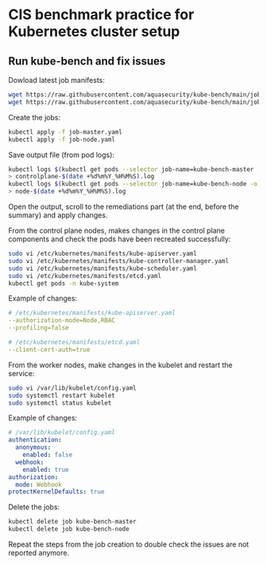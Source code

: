 # CIS benchmark practice for Kubernetes cluster setup

## Run kube-bench and fix issues

Dowload latest job manifests:

```bash
wget https://raw.githubusercontent.com/aquasecurity/kube-bench/main/job-master.yaml
wget https://raw.githubusercontent.com/aquasecurity/kube-bench/main/job-node.yaml
```

Create the jobs:

```bash
kubectl apply -f job-master.yaml
kubectl apply -f job-node.yaml
```

Save output file (from pod logs):

```bash
kubectl logs $(kubectl get pods --selector job-name=kube-bench-master -o jsonpath='{.items[0].metadata.name}') \
> controlplane-$(date +%d%m%Y_%H%M%S).log
kubectl logs $(kubectl get pods --selector job-name=kube-bench-node -o jsonpath='{.items[0].metadata.name}') \
> node-$(date +%d%m%Y_%H%M%S).log
```

Open the output, scroll to the remediations part (at the end, before the summary) and apply changes.

From the control plane nodes, makes changes in the control plane components and check the pods have been recreated successfully:

```bash
sudo vi /etc/kubernetes/manifests/kube-apiserver.yaml
sudo vi /etc/kubernetes/manifests/kube-controller-manager.yaml
sudo vi /etc/kubernetes/manifests/kube-scheduler.yaml
sudo vi /etc/kubernetes/manifests/etcd.yaml
kubectl get pods -n kube-system
```

Example of changes:

```yaml
# /etc/kubernetes/manifests/kube-apiserver.yaml
--authorization-mode=Node,RBAC
--profiling=false

# /etc/kubernetes/manifests/etcd.yaml
--client-cert-auth=true
```

From the worker nodes, make changes in the kubelet and restart the service:

```bash
sudo vi /var/lib/kubelet/config.yaml
sudo systemctl restart kubelet
sudo systemctl status kubelet
```

Example of changes:

```yaml
# /var/lib/kubelet/config.yaml
authentication:
  anonymous:
    enabled: false
  webhook:
    enabled: true
authorization:
  mode: Webhook
protectKernelDefaults: true
```

Delete the jobs:

```bash
kubectl delete job kube-bench-master
kubectl delete job kube-bench-node
```

Repeat the steps from the job creation to double check the issues are not reported anymore.
